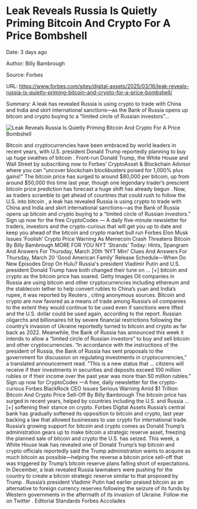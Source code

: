 # Leak Reveals Russia Is Quietly Priming Bitcoin And Crypto For A Price Bombshell

Date: 3 days ago

Author: Billy Bambrough

Source: Forbes

URL: https://www.forbes.com/sites/digital-assets/2025/03/16/leak-reveals-russia-is-quietly-priming-bitcoin-and-crypto-for-a-price-bombshell/

Summary: A leak has revealed Russia is using crypto to trade with China and India and skirt international sanctions—as the Bank of Russia opens up bitcoin and crypto buying to a “limited circle of Russian investors"...

![Leak Reveals Russia Is Quietly Priming Bitcoin And Crypto For A Price Bombshell](https://imageio.forbes.com/specials-images/imageserve/67583e7c7a6320d546f9f476/0x0.jpg?format=jpg&crop=2703,1704,x357,y91,safe&height=900&width=1600&fit=bounds)

Bitcoin and cryptocurrencies have been embraced by world leaders in recent years, with U.S. president Donald Trump reportedly planning to buy up huge swathes of bitcoin . Front-run Donald Trump, the White House and Wall Street by subscribing now to Forbes’ CryptoAsset & Blockchain Advisor where you can "uncover blockchain blockbusters poised for 1,000% plus gains!" The bitcoin price has surged to around $80,000 per bitcoin, up from around $50,000 this time last year, though one legendary trader’s prescient bitcoin price prediction has forecast a huge shift has already begun . Now, as traders scramble to get ahead of countries that could rush to follow the U.S. into bitcoin , a leak has revealed Russia is using crypto to trade with China and India and skirt international sanctions—as the Bank of Russia opens up bitcoin and crypto buying to a “limited circle of Russian investors.” Sign up now for the free CryptoCodex — A daily five-minute newsletter for traders, investors and the crypto-curious that will get you up to date and keep you ahead of the bitcoin and crypto market bull run Forbes Elon Musk Issues ‘Foolish’ Crypto Price Warning As Memecoin Crash Threatens Bitcoin By Billy Bambrough MORE FOR YOU NYT ‘Strands’ Today: Hints, Spangram And Answers For Thursday, March 20th ‘NYT Mini’ Clues And Answers For Thursday, March 20 ‘Good American Family’ Release Schedule—When Do New Episodes Drop On Hulu? Russia's president Vladimir Putin and U.S. president Donald Trump have both changed their tune on ... [+] bitcoin and crypto as the bitcoin price has soared. Getty Images Oil companies in Russia are using bitcoin and other cryptocurrencies including ethereum and the stablecoin tether to help convert rubles to China’s yuan and India’s rupee, it was reported by Reuters , citing anonymous sources. Bitcoin and crypto are now favored as a means of trade among Russia’s oil companies to the extent they would continue to be used even if sanctions were lifted and the U.S. dollar could be used again, according to the report. Russian oligarchs and billionaires hit by severe financial restrictions following the country’s invasion of Ukraine reportedly turned to bitcoin and crypto as far back as 2022. Meanwhile, the Bank of Russia has announced this week it intends to allow a “limited circle of Russian investors” to buy and sell bitcoin and other cryptocurrencies. “In accordance with the instructions of the president of Russia, the Bank of Russia has sent proposals to the government for discussion on regulating investments in cryptocurrencies,” a translated announcement read. "This is a new status that ... citizens will receive if their investments in securities and deposits exceed 100 million rubles or if their income over the past year was more than 50 million rubles.” Sign up now for CryptoCodex —A free, daily newsletter for the crypto-curious Forbes BlackRock CEO Issues Serious Warning Amid $1 Trillion Bitcoin And Crypto Price Sell-Off By Billy Bambrough The bitcoin price has surged in recent years, helped by countries including the U.S. and Russia ... [+] softening their stance on crypto. Forbes Digital Assets Russia’s central bank has gradually softened its opposition to bitcoin and crypto, last year backing a law that allowed businesses to use crypto for international trade. Russia’s growing support for bitcoin and crypto comes as Donald Trump’s administration gears up to make bitcoin a strategic reserve asset, freezing the planned sale of bitcoin and crypto the U.S. has seized. This week, a White House leak has revealed one of Donald Trump’s top bitcoin and crypto officials reportedly said the Trump administration wants to acquire as much bitcoin as possible—helping the reverse a bitcoin price sell-off that was triggered by Trump’s bitcoin reserve plans falling short of expectations. In December, a leak revealed Russia lawmakers were pushing for the country to create a bitcoin strategic reserve similar to that proposed by Trump . Russia’s president Vladimir Putin had earlier praised bitcoin as an alternative to foreign currency reserves following the seizure of its funds by Western governments in the aftermath of its invasion of Ukraine. Follow me on Twitter . Editorial Standards Forbes Accolades

